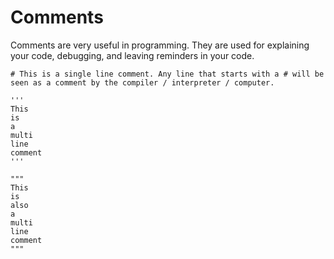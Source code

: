 # Comments
   
   Comments are very useful in programming. They are used for explaining your code, debugging, and leaving reminders in your code. 
    
    # This is a single line comment. Any line that starts with a # will be seen as a comment by the compiler / interpreter / computer. 
    
    '''
    This
    is
    a
    multi
    line
    comment
    '''

    """
    This
    is
    also
    a 
    multi
    line
    comment
    """
    

